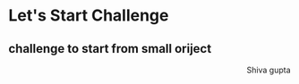 # Let's Start Challenge
## challenge to start from small oriject
<div style="text-align: right;">
Shiva gupta
</div>